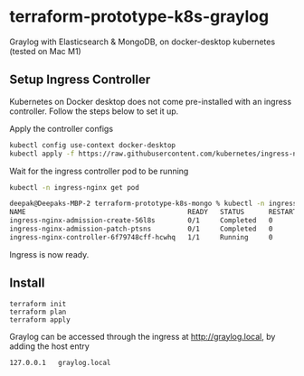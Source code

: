 # terraform-prototype-k8s-graylog
Graylog with Elasticsearch & MongoDB, on docker-desktop kubernetes (tested on Mac M1)

## Setup Ingress Controller

Kubernetes on Docker desktop does not come pre-installed with an ingress controller.
Follow the steps below to set it up.

Apply the controller configs
```bash
kubectl config use-context docker-desktop
kubectl apply -f https://raw.githubusercontent.com/kubernetes/ingress-nginx/controller-v1.6.4/deploy/static/provider/cloud/deploy.yaml
```

Wait for the ingress controller pod to be running
```bash
kubectl -n ingress-nginx get pod

deepak@Deepaks-MBP-2 terraform-prototype-k8s-mongo % kubectl -n ingress-nginx get pod
NAME                                        READY   STATUS      RESTARTS   AGE
ingress-nginx-admission-create-56l8s        0/1     Completed   0          37s
ingress-nginx-admission-patch-ptsns         0/1     Completed   0          37s
ingress-nginx-controller-6f79748cff-hcwhq   1/1     Running     0          37s
```

Ingress is now ready.


## Install

```
terraform init
terraform plan
terraform apply
```

Graylog can be accessed through the ingress at http://graylog.local, by adding the host entry
```
127.0.0.1   graylog.local
```

